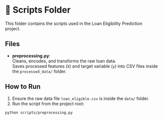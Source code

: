 # 📂 Scripts Folder

This folder contains the scripts used in the Loan Eligibility Prediction project.

## Files

- **preprocessing.py**:  
  Cleans, encodes, and transforms the raw loan data.  
  Saves processed features (`X`) and target variable (`y`) into CSV files inside the `processed_data/` folder.

## How to Run

1. Ensure the raw data file `loan_eligible.csv` is inside the `data/` folder.
2. Run the script from the project root:

```bash
python scripts/preprocessing.py

